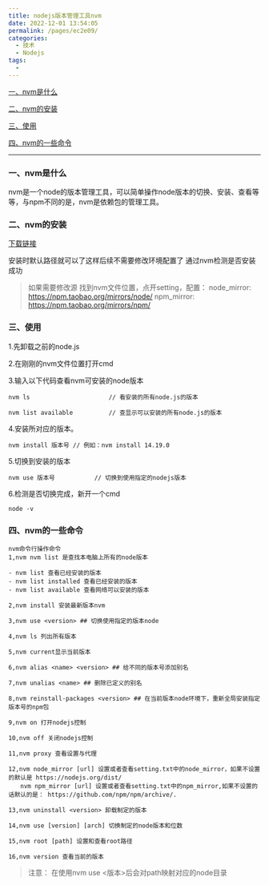 ```yaml
---
title: nodejs版本管理工具nvm
date: 2022-12-01 13:54:05
permalink: /pages/ec2e09/
categories:
  - 技术
  - Nodejs
tags:
  - 
---
```


[一、nvm是什么](#一、nvm是什么)

[二、nvm的安装](#二、nvm的安装)

[三、使用](#三、使用)

[四、nvm的一些命令](#四、nvm的一些命令)

---

### 一、nvm是什么

nvm是一个node的版本管理工具，可以简单操作node版本的切换、安装、查看等等，与npm不同的是，nvm是依赖包的管理工具。

### 二、nvm的安装

[下载链接](https://github.com/coreybutler/nvm-windows/releases)

安装时默认路径就可以了这样后续不需要修改环境配置了
通过nvm检测是否安装成功

> 如果需要修改源
找到nvm文件位置，点开setting，配置：
node_mirror: https://npm.taobao.org/mirrors/node/
npm_mirror: https://npm.taobao.org/mirrors/npm/

### 三、使用

1.先卸载之前的node.js

2.在刚刚的nvm文件位置打开cmd

3.输入以下代码查看nvm可安装的node版本

```
nvm ls                      // 看安装的所有node.js的版本
 
nvm list available          // 查显示可以安装的所有node.js的版本
```

4.安装所对应的版本。

```
nvm install 版本号 // 例如：nvm install 14.19.0
```

5.切换到安装的版本

```
nvm use 版本号           // 切换到使用指定的nodejs版本
```

6.检测是否切换完成，新开一个cmd

```
node -v
```

### 四、nvm的一些命令

```
nvm命令行操作命令
1,nvm nvm list 是查找本电脑上所有的node版本
 
- nvm list 查看已经安装的版本
- nvm list installed 查看已经安装的版本
- nvm list available 查看网络可以安装的版本
 
2,nvm install 安装最新版本nvm
 
3,nvm use <version> ## 切换使用指定的版本node
 
4,nvm ls 列出所有版本
 
5,nvm current显示当前版本
 
6,nvm alias <name> <version> ## 给不同的版本号添加别名
 
7,nvm unalias <name> ## 删除已定义的别名
 
8,nvm reinstall-packages <version> ## 在当前版本node环境下，重新全局安装指定版本号的npm包
 
9,nvm on 打开nodejs控制
 
10,nvm off 关闭nodejs控制
 
11,nvm proxy 查看设置与代理
 
12,nvm node_mirror [url] 设置或者查看setting.txt中的node_mirror，如果不设置的默认是 https://nodejs.org/dist/
　　nvm npm_mirror [url] 设置或者查看setting.txt中的npm_mirror,如果不设置的话默认的是： https://github.com/npm/npm/archive/.
 
13,nvm uninstall <version> 卸载制定的版本
 
14,nvm use [version] [arch] 切换制定的node版本和位数
 
15,nvm root [path] 设置和查看root路径
 
16,nvm version 查看当前的版本
```

> 注意：
在使用nvm use <版本>后会对path映射对应的node目录